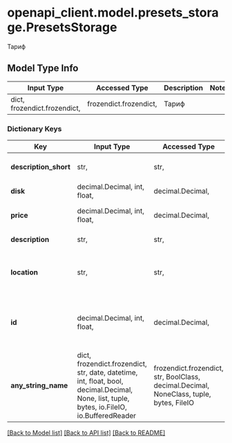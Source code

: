# openapi_client.model.presets_storage.PresetsStorage

Тариф

## Model Type Info
Input Type | Accessed Type | Description | Notes
------------ | ------------- | ------------- | -------------
dict, frozendict.frozendict,  | frozendict.frozendict,  | Тариф | 

### Dictionary Keys
Key | Input Type | Accessed Type | Description | Notes
------------ | ------------- | ------------- | ------------- | -------------
**description_short** | str,  | str,  | Краткое описание тарифа. | 
**disk** | decimal.Decimal, int, float,  | decimal.Decimal,  | Описание диска хранилища. | 
**price** | decimal.Decimal, int, float,  | decimal.Decimal,  | Стоимость тарифа хранилища. | 
**description** | str,  | str,  | Описание тарифа. | 
**location** | str,  | str,  | Географическое расположение тарифа. | must be one of ["ru-1", "pl-1", "kz-1", ] 
**id** | decimal.Decimal, int, float,  | decimal.Decimal,  | Уникальный идентификатор для каждого экземпляра тарифа хранилища. | 
**any_string_name** | dict, frozendict.frozendict, str, date, datetime, int, float, bool, decimal.Decimal, None, list, tuple, bytes, io.FileIO, io.BufferedReader | frozendict.frozendict, str, BoolClass, decimal.Decimal, NoneClass, tuple, bytes, FileIO | any string name can be used but the value must be the correct type | [optional]

[[Back to Model list]](../../README.md#documentation-for-models) [[Back to API list]](../../README.md#documentation-for-api-endpoints) [[Back to README]](../../README.md)

